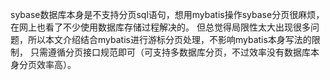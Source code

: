 sybase数据库本身是不支持分页sql语句，想用mybatis操作sybase分页很麻烦，在网上也看了不少使用数据库存储过程解决的。
但总觉得局限性太大出现很多问题，所以本文介绍结合mybatis进行游标分页处理，不影响mybatis本身写法的限制，
只需遵循分页接口规范即可（可支持多数据库分页，不过效率没有数据库本身分页效率高）。